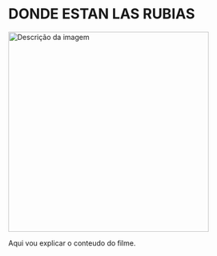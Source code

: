 <!DOCTYPE html>
<html lang="pt-BR">
<head>
  <meta charset="UTF-8">
  <meta name="viewport"content="width=device-width, initial-scale=1.0">
  <title> MEU PROJETO FAVORITO</title>
</head>
</body>
<h1> DONDE ESTAN LAS RUBIAS</H1>
<img src="https://cdn.milenio.com/uploads/media/2019/07/02/y-donde-estan-las-rubias_252_55_1246_775.jpg" alt="Descrição da imagem" width="400">
<p>Aqui vou explicar o conteudo do filme. </p>
</head>
</body>







